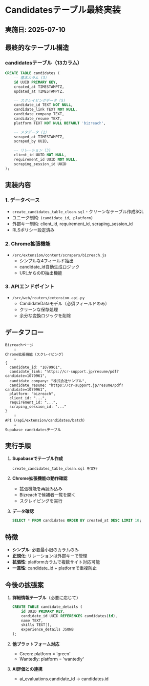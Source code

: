 # Candidatesテーブル最終実装

## 実施日: 2025-07-10

## 最終的なテーブル構造

### candidatesテーブル（13カラム）

```sql
CREATE TABLE candidates (
    -- 基本カラム (3)
    id UUID PRIMARY KEY,
    created_at TIMESTAMPTZ,
    updated_at TIMESTAMPTZ,
    
    -- スクレイピングデータ (5)
    candidate_id TEXT NOT NULL,
    candidate_link TEXT NOT NULL,
    candidate_company TEXT,
    candidate_resume TEXT,
    platform TEXT NOT NULL DEFAULT 'bizreach',
    
    -- メタデータ (2)
    scraped_at TIMESTAMPTZ,
    scraped_by UUID,
    
    -- リレーション (3)
    client_id UUID NOT NULL,
    requirement_id UUID NOT NULL,
    scraping_session_id UUID
);
```

## 実装内容

### 1. データベース
- `create_candidates_table_clean.sql` - クリーンなテーブル作成SQL
- ユニーク制約: `(candidate_id, platform)`
- 外部キー制約: client_id, requirement_id, scraping_session_id
- RLSポリシー設定済み

### 2. Chrome拡張機能
- `/src/extension/content/scrapers/bizreach.js`
  - シンプルな4フィールド抽出
  - candidate_id自動生成ロジック
  - URLからのID抽出機能

### 3. APIエンドポイント
- `/src/web/routers/extension_api.py`
  - CandidateDataモデル（必須フィールドのみ）
  - クリーンな保存処理
  - 余分な変換ロジックを削除

## データフロー

```
Bizreachページ
    ↓
Chrome拡張機能（スクレイピング）
    ↓
{
  candidate_id: "1079961",
  candidate_link: "https://cr-support.jp/resume/pdf?candidate=1079961",
  candidate_company: "株式会社サンプル",
  candidate_resume: "https://cr-support.jp/resume/pdf?candidate=1079961",
  platform: "bizreach",
  client_id: "...",
  requirement_id: "...",
  scraping_session_id: "..."
}
    ↓
API（/api/extension/candidates/batch）
    ↓
Supabase candidatesテーブル
```

## 実行手順

1. **Supabaseでテーブル作成**
   ```
   create_candidates_table_clean.sql を実行
   ```

2. **Chrome拡張機能の動作確認**
   - 拡張機能を再読み込み
   - Bizreachで候補者一覧を開く
   - スクレイピングを実行

3. **データ確認**
   ```sql
   SELECT * FROM candidates ORDER BY created_at DESC LIMIT 10;
   ```

## 特徴

- **シンプル**: 必要最小限のカラムのみ
- **正規化**: リレーションは外部キーで管理
- **拡張性**: platformカラムで複数サイト対応可能
- **一意性**: candidate_id + platformで重複防止

## 今後の拡張案

1. **詳細情報テーブル**（必要に応じて）
   ```sql
   CREATE TABLE candidate_details (
       id UUID PRIMARY KEY,
       candidate_id UUID REFERENCES candidates(id),
       name TEXT,
       skills TEXT[],
       experience_details JSONB
   );
   ```

2. **他プラットフォーム対応**
   - Green: platform = 'green'
   - Wantedly: platform = 'wantedly'

3. **AI評価との連携**
   - ai_evaluations.candidate_id → candidates.id